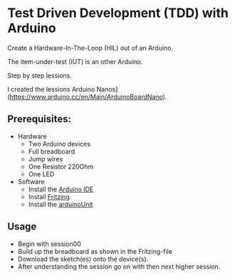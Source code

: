 # Test Driven Development (TDD) with Arduino

Create a Hardware-In-The-Loop (HIL) out of an Arduino.

The item-under-test (IUT) is an other Arduino.

Step by step lessions.

I created the lessions  Arduino Nanos](https://www.arduino.cc/en/Main/ArduinoBoardNano).

## Prerequisites:
* Hardware
   * Two Arduino devices
   * Full breadboard
   * Jump wires
   * One Resistor 220Ohm
   * One LED
* Software
   * Install the [Arduino IDE](https://www.arduino.cc/en/Main/Software)
   * Install [Fritzing](http://fritzing.org)
   * Install the [arduinoUnit](https://github.com/mmurdoch/arduinounit)


## Usage
* Begin with session00
* Build up the breadboard as shown in the Fritzing-file
* Download the sketch(es) onto the device(s).
* After understanding the session go on with then next higher session.
